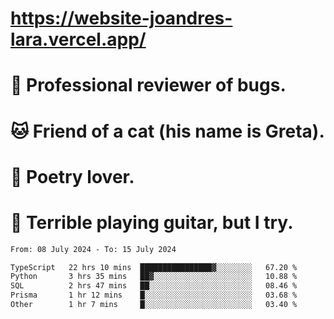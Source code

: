 # https://website-joandres-lara.vercel.app/
# 🐛 Professional reviewer of bugs.
# 🐱 Friend of a cat (his name is Greta).
# 📜 Poetry lover.
# 🎸 Terrible playing guitar, but I try.

<!--START_SECTION:waka-->

```txt
From: 08 July 2024 - To: 15 July 2024

TypeScript   22 hrs 10 mins  ████████████████▓░░░░░░░░   67.20 %
Python       3 hrs 35 mins   ██▓░░░░░░░░░░░░░░░░░░░░░░   10.88 %
SQL          2 hrs 47 mins   ██░░░░░░░░░░░░░░░░░░░░░░░   08.46 %
Prisma       1 hr 12 mins    █░░░░░░░░░░░░░░░░░░░░░░░░   03.68 %
Other        1 hr 7 mins     █░░░░░░░░░░░░░░░░░░░░░░░░   03.40 %
```

<!--END_SECTION:waka-->
